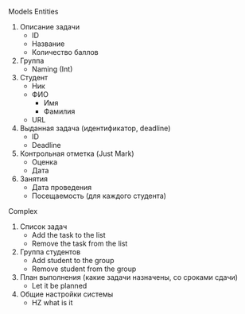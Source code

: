 Models
Entities
1. Описание задачи 
   - ID
   - Название
   - Количество баллов
2. Группа
   - Naming (Int)
3. Студент
   - Ник 
   - ФИО
     - Имя
     - Фамилия
   - URL
4. Выданная задача (идентификатор, deadline)
   - ID
   - Deadline
5. Контрольная отметка (Just Mark)
   - Оценка
   - Дата
7. Занятия
   - Дата проведения
   - Посещаемость (для каждого студента)

Complex
1. Список задач
   - Add the task to the list
   - Remove the task from the list
2. Группа студентов
   - Add student to the group
   - Remove student from the group
3. План выполнения (какие задачи назначены, со сроками сдачи)
   - Let it be planned
4. Общие настройки системы
   - HZ what is it